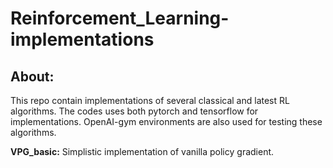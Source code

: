 
# Reinforcement_Learning- implementations
## About:
This repo contain implementations of several classical and latest RL algorithms. The codes uses both pytorch and tensorflow for implementations. OpenAI-gym environments are also used for testing these algorithms.

**VPG_basic:** Simplistic implementation of vanilla policy gradient.
